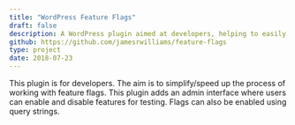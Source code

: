 ```yaml
---
title: "WordPress Feature Flags"
draft: false
description: A WordPress plugin aimed at developers, helping to easily configure, and work with, feature flags in your WordPress theme.
github: https://github.com/jamesrwilliams/feature-flags
type: project
date: 2018-07-23
---
```


This plugin is for developers. The aim is to simplify/speed up the process of working with feature flags. This plugin adds an admin interface where users can enable and disable features for testing. Flags can also be enabled using query strings.
